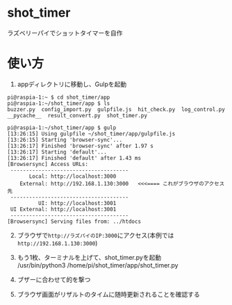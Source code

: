 # shot_timer
ラズベリーパイでショットタイマーを自作

# 使い方

1. appディレクトリに移動し、Gulpを起動

```commandline
pi@raspia-1:~ $ cd shot_timer/app
pi@raspia-1:~/shot_timer/app $ ls
buzzer.py  config_import.py  gulpfile.js  hit_check.py  log_control.py  __pycache__  result_convert.py  shot_timer.py

pi@raspia-1:~/shot_timer/app $ gulp
[13:26:15] Using gulpfile ~/shot_timer/app/gulpfile.js
[13:26:15] Starting 'browser-sync'...
[13:26:17] Finished 'browser-sync' after 1.97 s
[13:26:17] Starting 'default'...
[13:26:17] Finished 'default' after 1.43 ms
[Browsersync] Access URLs:
 --------------------------------------
       Local: http://localhost:3000
    External: http://192.168.1.130:3000   <<<==== これがブラウザのアクセス先
 --------------------------------------
          UI: http://localhost:3001
 UI External: http://localhost:3001
 --------------------------------------
[Browsersync] Serving files from: ../htdocs
```

2. ブラウザで`http://ラズパイのIP:3000`にアクセス(本例では`http://192.168.1.130:3000`)

3. もう1枚、ターミナルを上げて、shot_timer.pyを起動  
/usr/bin/python3 /home/pi/shot_timer/app/shot_timer.py

4. ブザーに合わせて的を撃つ

5. ブラウザ画面がリザルトのタイムに随時更新されることを確認する

